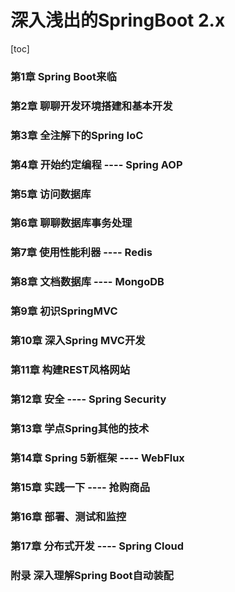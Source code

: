 # 深入浅出的SpringBoot 2.x

[toc]

### 第1章 Spring Boot来临

### 第2章 聊聊开发环境搭建和基本开发

### 第3章 全注解下的Spring IoC

### 第4章 开始约定编程 ---- Spring AOP

### 第5章 访问数据库

### 第6章 聊聊数据库事务处理

### 第7章 使用性能利器 ---- Redis

### 第8章 文档数据库 ---- MongoDB

### 第9章 初识SpringMVC

### 第10章 深入Spring MVC开发

### 第11章 构建REST风格网站

### 第12章 安全 ---- Spring Security

### 第13章 学点Spring其他的技术

### 第14章 Spring 5新框架 ---- WebFlux 

### 第15章 实践一下 ---- 抢购商品 

### 第16章 部署、测试和监控

### 第17章 分布式开发 ---- Spring Cloud 

### 附录 深入理解Spring Boot自动装配



